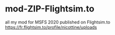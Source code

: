 # mod-ZIP-Flightsim.to
 all my mod for MSFS 2020 published on Flightsim.to https://fr.flightsim.to/profile/nicottine/uploads
